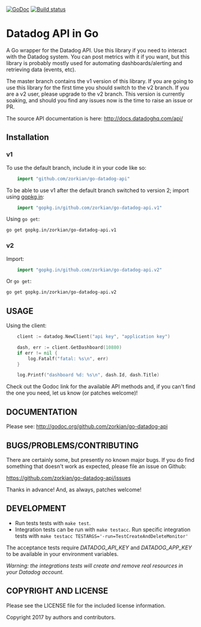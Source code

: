 [![GoDoc](http://img.shields.io/badge/godoc-reference-blue.svg)](http://godoc.org/github.com/zorkian/go-datadog-api)
[![Build
status](https://travis-ci.org/zorkian/go-datadog-api.svg)](https://travis-ci.org/zorkian/go-datadog-api)

# Datadog API in Go

A Go wrapper for the Datadog API. Use this library if you need to interact with the Datadog system. You can post metrics
with it if you want, but this library is probably mostly used for automating dashboards/alerting and retrieving data
(events, etc).

The master branch contains the v1 version of this library. If you are going to use this library for the first time you
should switch to the v2 branch. If you are a v2 user, please upgrade to the v2 branch. This version is currently soaking,
and should you find any issues now is the time to raise an issue or PR.

The source API documentation is here: <http://docs.datadoghq.com/api/>

## Installation
### v1
 To use the default branch, include it in your code like so:
```go
    import "github.com/zorkian/go-datadog-api"
```
To be able to use v1 after the default branch switched to version 2; import using [gopkg.in](http://labix.org/gopkg.in):
```go
    import "gopkg.in/github.com/zorkian/go-datadog-api.v1"
```

Using `go get`:
```bash
go get gopkg.in/zorkian/go-datadog-api.v1
```
### v2
Import:
```go
    import "gopkg.in/github.com/zorkian/go-datadog-api.v2"
```

Or `go get`:
```bash
go get gopkg.in/zorkian/go-datadog-api.v2
```
## USAGE
Using the client:
```go
    client := datadog.NewClient("api key", "application key")

    dash, err := client.GetDashboard(10880)
    if err != nil {
        log.Fatalf("fatal: %s\n", err)
    }

    log.Printf("dashboard %d: %s\n", dash.Id, dash.Title)
```

Check out the Godoc link for the available API methods and, if you can't find the one you need,
let us know (or patches welcome)!

## DOCUMENTATION

Please see: <http://godoc.org/github.com/zorkian/go-datadog-api>

## BUGS/PROBLEMS/CONTRIBUTING

There are certainly some, but presently no known major bugs. If you do
find something that doesn't work as expected, please file an issue on
Github:

<https://github.com/zorkian/go-datadog-api/issues>

Thanks in advance! And, as always, patches welcome!

## DEVELOPMENT
* Run tests tests with `make test`.
* Integration tests can be run with `make testacc`. Run specific integration tests with `make testacc TESTARGS='-run=TestCreateAndDeleteMonitor'`

The acceptance tests require _DATADOG_API_KEY_ and _DATADOG_APP_KEY_ to be available
in your environment variables.

*Warning: the integrations tests will create and remove real resources in your Datadog account.*

## COPYRIGHT AND LICENSE

Please see the LICENSE file for the included license information.

Copyright 2017 by authors and contributors.